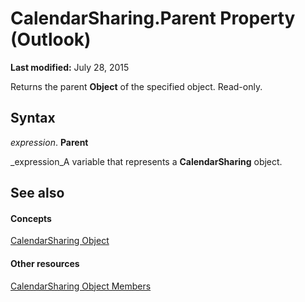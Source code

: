 
# CalendarSharing.Parent Property (Outlook)

 **Last modified:** July 28, 2015

Returns the parent  **Object** of the specified object. Read-only.

## Syntax

 _expression_. **Parent**

 _expression_A variable that represents a  **CalendarSharing** object.


## See also


#### Concepts


 [CalendarSharing Object](37a8a15e-51c2-b1a0-7db6-cf2a1f4e8405.md)
#### Other resources


 [CalendarSharing Object Members](1b2b6233-9816-e3f2-5924-694ce30cc8ef.md)
